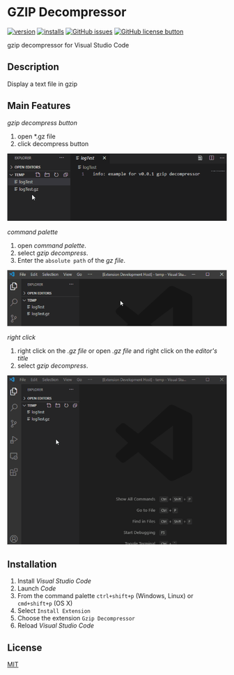 # GZIP Decompressor

[![version](https://img.shields.io/vscode-marketplace/v/hyunkyunmoon.gzipdecompressor.svg)](https://marketplace.visualstudio.com/items?itemName=hyunkyunmoon.gzipdecompressor)
[![installs](https://img.shields.io/vscode-marketplace/d/hyunkyunmoon.gzipdecompressor.svg)](https://marketplace.visualstudio.com/items?itemName=hyunkyunmoon.gzipdecompressor)
[![GitHub issues](https://img.shields.io/github/issues/hyeongyun0916/GZIP_Decompressor.svg)](https://github.com/hyeongyun0916/GZIP_Decompressor/issues)
[![GitHub license button](https://img.shields.io/github/license/hyeongyun0916/GZIP_Decompressor.svg)](https://github.com/hyeongyun0916/GZIP_Decompressor/blob/master/LICENSE)

gzip decompressor for Visual Studio Code

## Description

Display a text file in gzip

## Main Features

*gzip decompress button*

1. open *.gz file
2. click decompress button
   
![Title Button](images/title-button.gif)

*command palette*

1. open *command palette*.
2. select *gzip decompress*.
3. Enter the `absolute path` of the *gz file*.

![Command Palette](images/command-palette.gif)

*right click*

1. right click on the *.gz file* or open *.gz file* and right click on the *editor's title*
2. select *gzip decompress*.

![Right Click](images/right-click.gif)

## Installation

1. Install *Visual Studio Code*
2. Launch *Code*
3. From the command palette `ctrl+shift+p` (Windows, Linux) or `cmd+shift+p` (OS X)
4. Select `Install Extension`
5. Choose the extension `Gzip Decompressor`
6. Reload *Visual Studio Code*

## License

[MIT](LICENSE)
